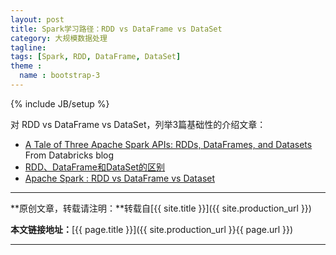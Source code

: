 ```yaml
---
layout: post
title: Spark学习路径：RDD vs DataFrame vs DataSet
category: 大规模数据处理
tagline: 
tags: [Spark, RDD, DataFrame, DataSet]
theme :
  name : bootstrap-3
---
```

{% include JB/setup %}

对 RDD vs DataFrame vs DataSet，列举3篇基础性的介绍文章：

+ [A Tale of Three Apache Spark APIs: RDDs, DataFrames, and Datasets](https://databricks.com/blog/2016/07/14/a-tale-of-three-apache-spark-apis-rdds-dataframes-and-datasets.html) From Databricks blog
+ [RDD、DataFrame和DataSet的区别](http://www.jianshu.com/p/c0181667daa0)
+ [Apache Spark : RDD vs DataFrame vs Dataset](https://www.linkedin.com/pulse/apache-spark-rdd-vs-dataframe-dataset-chandan-prakash)

* * *

**原创文章，转载请注明：**转载自[{{ site.title }}]({{ site.production_url }})

**本文链接地址：**[{{ page.title }}]({{ site.production_url }}{{ page.url }})

* * *
